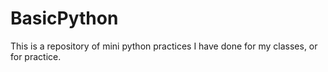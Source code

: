 # BasicPython

This is a repository of mini python practices I have done for my classes, or for practice. 

